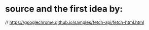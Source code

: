 # source and the first idea by:

//
https://googlechrome.github.io/samples/fetch-api/fetch-html.html
